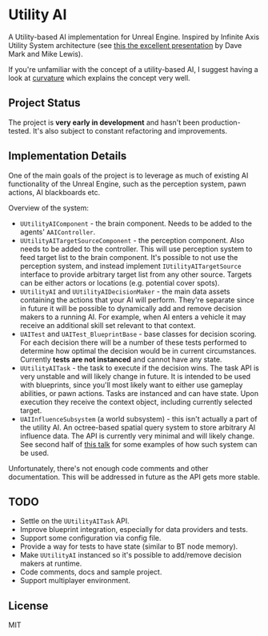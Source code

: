 # Utility AI

A Utility-based AI implementation for Unreal Engine. Inspired by Infinite Axis 
Utility System architecture (see [this the excellent presentation](https://www.gdcvault.com/play/1021848/Building-a-Better-Centaur-AI) by Dave Mark
and Mike Lewis).

If you're unfamiliar with the concept of a utility-based AI, I suggest having
a look at [curvature](https://github.com/apoch/curvature) which explains
the concept very well.

## Project Status

The project is **very early in development** and hasn't been production-tested.
It's also subject to constant refactoring and improvements.

## Implementation Details

One of the main goals of the project is to leverage as much of existing AI functionality of the Unreal Engine, such as the perception system, pawn actions, AI blackboards etc.

Overview of the system:

- `UUtilityAIComponent` - the brain component. Needs to be added to the agents' `AAIController`.
- `UUtilityAITargetSourceComponent` - the perception component. Also needs to be added to the controller. This will use perception system to feed target list to the brain component. It's possible to not use the perception system, and instead implement `IUtilityAITargetSource` interface to provide arbitrary target list from any other source. Targets can be either actors or locations (e.g. potential cover spots).
- `UUtilityAI` and `UUtilityAIDecisionMaker` - the main data assets containing the actions that your AI will perform. They're separate since in future it will be possible to dynamically add and remove decision makers to a running AI. For example, when AI enters a vehicle it may receive an additional skill set relevant to that context.
- `UAITest` and `UAITest_BlueprintBase` - base classes for decision scoring. For each decision there will be a number of these tests performed to determine how optimal the decision would be in current circumstances. Currently **tests are not instanced** and cannot have any state.
- `UUtilityAITask` - the task to execute if the decision wins. The task API is very unstable and will likely change in future. It is intended to be used with blueprints, since you'll most likely want to either use gameplay abilities, or pawn actions. Tasks are instanced and can have state. Upon execution they receive the context object, including currently selected target.
- `UAIInfluenceSubsystem` (a world subsystem) - this isn't actually a part of the utility AI. An octree-based spatial query system to store arbitrary AI influence data. The API is currently very minimal and will likely change. See second half of [this talk](https://www.gdcvault.com/play/1021848/Building-a-Better-Centaur-AI) for some examples of how such system can be used.

Unfortunately, there's not enough code comments and other documentation. This will be addressed in future as the API gets more stable.

## TODO

- Settle on the `UUtilityAITask` API.
- Improve blueprint integration, especially for data providers and tests.
- Support some configuration via config file.
- Provide a way for tests to have state (similar to BT node memory).
- Make `UUtilityAI` instanced so it's possible to add/remove decision makers at runtime.
- Code comments, docs and sample project.
- Support multiplayer environment.

## License

MIT
